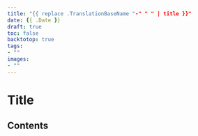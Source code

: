 ```yaml
---
title: "{{ replace .TranslationBaseName "-" " " | title }}"
date: {{ .Date }}
draft: true
toc: false
backtotop: true
tags:
- ""
images:
- ""
---
```


# Title

<!-- toc -->

## Contents
